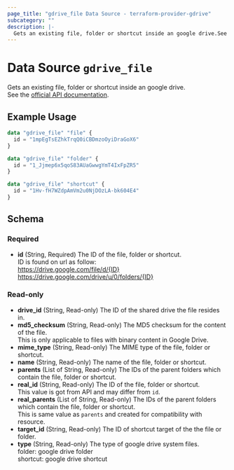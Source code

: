 ```yaml
---
page_title: "gdrive_file Data Source - terraform-provider-gdrive"
subcategory: ""
description: |-
  Gets an existing file, folder or shortcut inside an google drive.See the official API documentation https://developers.google.com/drive/api/v3/reference.
---
```


# Data Source `gdrive_file`

Gets an existing file, folder or shortcut inside an google drive.  
See the [official API documentation](https://developers.google.com/drive/api/v3/reference).

## Example Usage

```terraform
data "gdrive_file" "file" {
  id = "1mpEgTsEZhkTrqQ0iCBDmzoOyiDraGoX6"
}

data "gdrive_file" "folder" {
  id = "1_Jjmep6x5qoS83AUaGwwgYmT4IxFpZR5"
}

data "gdrive_file" "shortcut" {
  id = "1Hv-fH7WZdpAmVm2u0NjDOzLA-bk604E4"
}
```

## Schema

### Required

- **id** (String, Required) The ID of the file, folder or shortcut.  
ID is found on url as follow:  
https://drive.google.com/file/d/{ID}  
https://drive.google.com/drive/u/0/folders/{ID}

### Read-only

- **drive_id** (String, Read-only) The ID of the shared drive the file resides in.
- **md5_checksum** (String, Read-only) The MD5 checksum for the content of the file.  
This is only applicable to files with binary content in Google Drive.
- **mime_type** (String, Read-only) The MIME type of the file, folder or shortcut.
- **name** (String, Read-only) The name of the file, folder or shortcut.
- **parents** (List of String, Read-only) The IDs of the parent folders which contain the file, folder or shortcut.
- **real_id** (String, Read-only) The ID of the file, folder or shortcut.  
This value is got from API and may differ from `id`.
- **real_parents** (List of String, Read-only) The IDs of the parent folders which contain the file, folder or shortcut.  
This is same value as `parents` and created for compatibility with resource.
- **target_id** (String, Read-only) The ID of shortcut target of the the file or folder.
- **type** (String, Read-only) The type of google drive system files.  
folder: google drive folder  
shortcut: google drive shortcut


